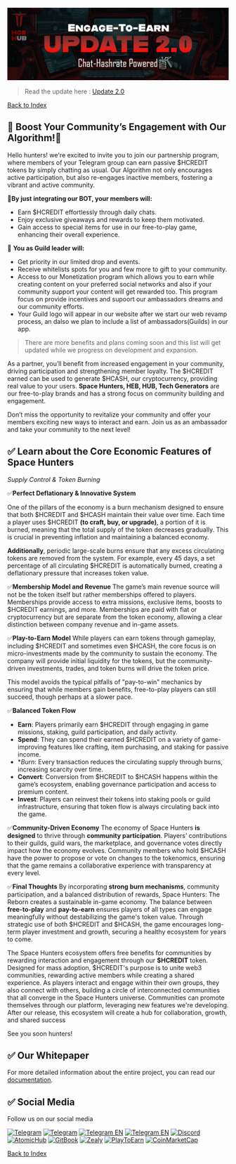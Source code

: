 ![Space Hunters: Reborn](../../../static/img/chattoearn.jpg)
> Read the update here : [Update 2.0](https://t.me/spacehuntersnews/124)

[Back to Index](../../../index.md)

## 💠 Boost Your Community’s Engagement with Our Algorithm!💠

Hello hunters! we're excited to invite you to join our partnership program, where members of your Telegram group can earn passive $HCREDIT tokens by simply chatting as usual. Our Algorithm not only encourages active participation, but also re-engages inactive members, fostering a vibrant and active community.

💠**By just integrating our BOT, your members will:**
  * Earn $HCREDIT effortlessly through daily chats.
  * Enjoy exclusive giveaways and rewards to keep them motivated.
  * Gain access to special items for use in our free-to-play game, enhancing their overall experience.
  
💠 **You as Guild leader will:** 
  * Get priority in our limited drop and events.
  * Receive whitelists spots for you and few more to gift to your community.
  * Access to our Monetization program which allows you to earn while creating content on your preferred social networks and also if your community support your content will get rewarded too. This program focus on provide incentives and supoort our ambassadors dreams and our community efforts.
  * Your Guild logo will appear in our website after we start our web revamp process, an dalso we plan to include a list of ambassadors(Guilds) in our app.

  > There are more benefits and plans coming soon and this list will get updated while we progress on development and expansion.
  

As a partner, you’ll benefit from increased engagement in your community, driving participation and strengthening member loyalty. The $HCREDIT earned can be used to generate $HCASH, our cryptocurrency, providing real value to your users. **Space Hunters, HEB, HUB, Tech Generators** are our free-to-play brands and has a strong focus on community building and engagement.


Don’t miss the opportunity to revitalize your community and offer your members exciting new ways to interact and earn. Join us as an ambassador and take your community to the next level!

## ✅ Learn about the Core Economic Features of Space Hunters
*Supply Control & Token Burning*

✅**Perfect Deflationary & Innovative System**

One of the pillars of the economy is a burn mechanism designed to ensure that both $HCREDIT and $HCASH maintain their value over time. Each time a player uses $HCREDIT **(to craft, buy, or upgrade)**, a portion of it is burned, meaning that the total supply of the token decreases gradually. This is crucial in preventing inflation and maintaining a balanced economy.

**Additionally**, periodic large-scale burns ensure that any excess circulating tokens are removed from the system. For example, every 45 days, a set percentage of all circulating $HCREDIT is automatically burned, creating a deflationary pressure that increases token value.

✅**Membership Model and Revenue**
The game’s main revenue source will not be the token itself but rather memberships offered to players. Memberships provide access to extra missions, exclusive items, boosts to $HCREDIT earnings, and more. Memberships are paid with fiat or cryptocurrency but are separate from the token economy, allowing a clear distinction between company revenue and in-game assets.

✅**Play-to-Earn Model**
While players can earn tokens through gameplay, including $HCREDIT and sometimes even $HCASH, the core focus is on micro-investments made by the community to sustain the economy. The company will provide initial liquidity for the tokens, but the community-driven investments, trades, and token burns will drive the token price.

This model avoids the typical pitfalls of "pay-to-win" mechanics by ensuring that while members gain benefits, free-to-play players can still succeed, though perhaps at a slower pace.

✅**Balanced Token Flow**
- **Earn**: Players primarily earn $HCREDIT through engaging in game missions, staking, guild participation, and daily activity.
- **Spend**: They can spend their earned $HCREDIT on a variety of game-improving features like crafting, item purchasing, and staking for passive income.
- **Burn*: Every transaction reduces the circulating supply through burns, increasing scarcity over time.
- **Convert**: Conversion from $HCREDIT to $HCASH happens within the game’s ecosystem, enabling governance participation and access to premium content.
- **Invest**: Players can reinvest their tokens into staking pools or guild infrastructure, ensuring that token flow is always circulating back into the game.

✅**Community-Driven Economy**
The economy of Space Hunters **is designed** to thrive through **community participation**. Players’ contributions to their guilds, guild wars, the marketplace, and governance votes directly impact how the economy evolves. Community members who hold $HCASH have the power to propose or vote on changes to the tokenomics, ensuring that the game remains a collaborative experience with transparency at every level.

✅**Final Thoughts**
By incorporating **strong burn mechanisms**, community participation, and a balanced distribution of rewards, Space Hunters: The Reborn creates a sustainable in-game economy. The balance between **free-to-play** and **pay-to-earn** ensures players of all types can engage meaningfully without destabilizing the game's token value. Through strategic use of both $HCREDIT and $HCASH, the game encourages long-term player investment and growth, securing a healthy ecosystem for years to come.

The Space Hunters ecosystem offers free benefits for communities by rewarding interaction and engagement through our **$HCREDIT** token. Designed for mass adoption, $HCREDIT's purpose is to unite web3 communities, rewarding active members while creating a shared experience. As players interact and engage within their own groups, they also connect with others, building a circle of interconnected communities that all converge in the Space Hunters universe. Communities can promote themselves through our platform, leveraging new features we're developing. After our release, this ecosystem will create a hub for collaboration, growth, and shared success

See you soon hunters!

## ✅ Our Whitepaper
For more detailed information about the entire project, you can read our [documentation](https://spaceheroes.gitbook.io/space-hunters).


## ✅ Social Media
Follow us on our social media

[![Telegram](https://img.shields.io/badge/Telegram-BOT-26A5E4?style=plastic&logo=telegram)](https://t.me/SpaceHuntersBot)
[![Telegram](https://img.shields.io/badge/Telegram-Announcements-26A5E4?style=plastic&logo=telegram)](https://t.me/spacehuntersnews)
[![Telegram EN](https://img.shields.io/badge/Telegram-Chat%20ENG-2CA5E0?style=plastic&logo=telegram)](https://t.me/spacehunterss)
[![Telegram EN](https://img.shields.io/badge/Telegram-Chat%20ESP-2CA5E0?style=plastic&logo=telegram)](https://t.me/shspanish)
[![Discord](https://img.shields.io/badge/Discord-Space%20Hunters-7289DA?style=plastic&logo=discord)](https://discord.gg/wpmzyJM9xb)
[![AtomicHub](https://img.shields.io/badge/AtomicHub-Space%20Hunters-EE474C?style=plastic&logo=atomichub)](https://wax.atomichub.io/explorer/collection/wax-mainnet/spacehunterz)
[![GitBook](https://img.shields.io/badge/GitBook-Space%20Hunters-7A8089?style=plastic&logo=gitbook)](https://spaceheroes.gitbook.io/space-hunters)
[![Zealy](https://img.shields.io/badge/Zealy-Space%20Hunters-FF69B4?style=plastic&logo=zealy)](https://zealy.io/cw/spacehuntersthereborn/invite/UroI4c6fhtB3SX65siHBX)
[![PlayToEarn](https://img.shields.io/badge/PlayToEarn-Space%20Hunters-34C759?style=plastic&logo=playtoearn)](https://playtoearn.com/blockchaingame/space-hunters-the-reborn?rel=search)
[![CoinMarketCap](https://img.shields.io/badge/CoinMarketCap-NFTSpaceHunters-03C9A9?style=plastic&logo=coinmarketcap)](https://coinmarketcap.com/community/profile/nftspacehunters/)

[Back to Index](../../../index.md)

